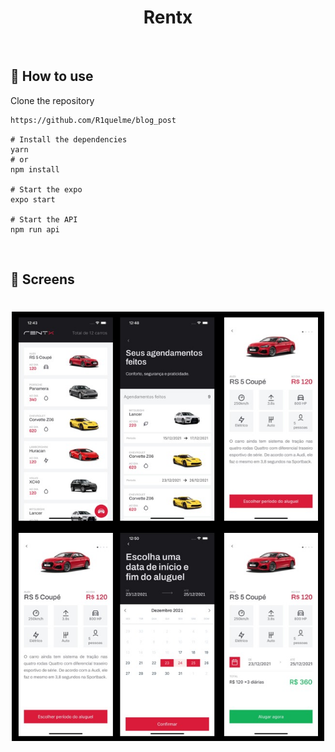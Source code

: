 <h1 align="center">
  Rentx
</h1>
<br>

## :dart: How to use
Clone the repository

```bash
https://github.com/R1quelme/blog_post
```
```
# Install the dependencies
yarn
# or
npm install

# Start the expo
expo start

# Start the API
npm run api
```

<br>
<a id="screens"></a>

## :iphone: Screens

<h1 align="center">
<img alt="BlogPost" title="BlogPost" src="https://github.com/R1quelme/Locar/blob/master/src/assets/telaapp.jpeg" width="500px"/>
</h1>
